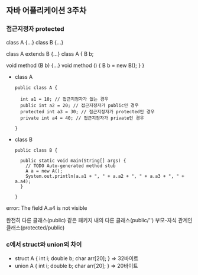 ## 자바 어플리케이션 3주차

### 접근지정자 protected
class A {...}
class B {...}

class A extends B {...}
class A {
  B b;
  
  void method (B b) {...}
  void method () { B b = new B(); }
}

* class A

      public class A {

        int a1 = 10; // 접근지정자가 없는 경우
        public int a2 = 20; // 접근지정자가 public인 경우
        protected int a3 = 30; // 접근지정자가 protected인 경우
        private int a4 = 40; // 접근지정자가 private인 경우

      }
      
* class B 

      public class B {

        public static void main(String[] args) {
          // TODO Auto-generated method stub
          A a = new A();
          System.out.println(a.a1 + ", " + a.a2 + ", " + a.a3 + ", " + a.a4);
        }

      }
      
error: The field A.a4 is not visible

완전히 다른 클래스(public)
같은 패키지 내의 다른 클래스(public/'')
부모-자식 관계인 클래스(protected/public)


### c에서 struct와 union의 차이
* struct A { int i; double b; char arr[20]; } => 32바이트
* union A { int i; double b; char arr[20]; } => 20바이트
